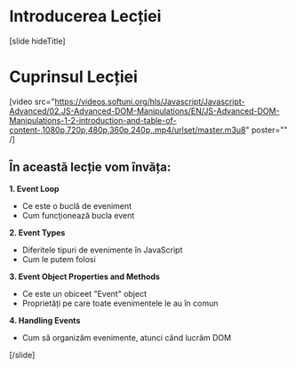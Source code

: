 # Introducerea Lecției

[slide hideTitle]
# Cuprinsul Lecției

[video src="https://videos.softuni.org/hls/Javascript/Javascript-Advanced/02.JS-Advanced-DOM-Manipulations/EN/JS-Advanced-DOM-Manipulations-1-2-introduction-and-table-of-content-,1080p,720p,480p,360p,240p,.mp4/urlset/master.m3u8" poster="" /]

## În această lecție vom învăța:

**1. Event Loop**

- Ce este o buclă de eveniment 
- Cum funcționează bucla event

**2. Event Types**

- Diferitele tipuri de evenimente în JavaScript
- Cum le putem folosi 

**3. Event Object Properties and Methods**

- Ce este un obiceet "Event" object
- Proprietăți pe care toate evenimentele le au în comun 

**4. Handling Events**

- Cum să organizăm evenimente, atunci când lucrăm DOM

[/slide]
